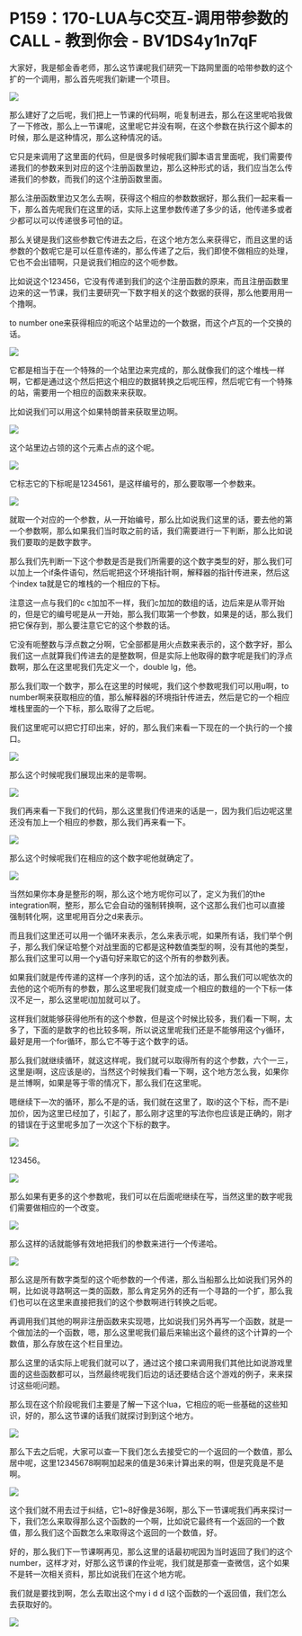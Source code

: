 # P159：170-LUA与C交互-调用带参数的CALL - 教到你会 - BV1DS4y1n7qF

大家好，我是郁金香老师，那么这节课呢我们研究一下路网里面的哈带参数的这个扩的一个调用，那么首先呢我们新建一个项目。



![](img/270b4bd62e5be83d02284ba74909391b_1.png)

那么建好了之后呢，我们把上一节课的代码啊，呃复制进去，那么在这里呢哈我做了一下修改，那么上一节课呢，这里呢它并没有啊，在这个参数在执行这个脚本的时候，那么是这种情况，那么这种情况的话。

它只是来调用了这里面的代码，但是很多时候呢我们脚本语言里面呢，我们需要传递我们的参数来到对应的这个注册函数里边，那么这种形式的话，我们应当怎么传递我们的参数，而我们的这个注册函数里面。

那么注册函数里边又怎么去啊，获得这个相应的参数数据好，那么我们一起来看一下，那么首先呢我们在这里的话，实际上这里参数传递了多少的话，他传递多或者少都可以可以传递很多可怕的证。

那么关键是我们这些参数它传进去之后，在这个地方怎么来获得它，而且这里的话参数的个数呢它是可以任意传递的，那么传递了之后，我们即使不做相应的处理，它也不会出错啊，只是说我们相应的这个呃参数。

比如说这个123456，它没有传递到我们的这个注册函数的原来，而且注册函数里边来的这一节课，我们主要研究一下数字相关的这个数据的获得，那么他要用用一个撸啊。

to number one来获得相应的呃这个站里边的一个数据，而这个卢瓦的一个交换的话。

![](img/270b4bd62e5be83d02284ba74909391b_3.png)

它都是相当于在一个特殊的一个站里边来完成的，那么就像我们的这个堆栈一样啊，它都是通过这个然后把这个相应的数据转换之后呢压榨，然后呢它有一个特殊的站，需要用一个相应的函数来来获取。

比如说我们可以用这个如果特朗普来获取里边啊。

![](img/270b4bd62e5be83d02284ba74909391b_5.png)

这个站里边占领的这个元素占点的这个呢。

![](img/270b4bd62e5be83d02284ba74909391b_7.png)

它标志它的下标呢是1234561，是这样编号的，那么要取哪一个参数来。

![](img/270b4bd62e5be83d02284ba74909391b_9.png)

就取一个对应的一个参数，从一开始编号，那么比如说我们这里的话，要去他的第一个参数啊，那么如果我们当时取之前的话，我们需要进行一下判断，那么比如说我们要取的是数字数字。

那么我们先判断一下这个参数是否是我们所需要的这个数字类型的好，那么我们可以加上一个if条件语句，然后呢把这个环境指针啊，解释器的指针传进来，然后这个index ta就是它的堆栈的一个相应的下标。

注意这一点与我们的c c加加不一样，我们c加加的数组的话，边后来是从零开始的，但是它的编号呢是从一开始，那么我们取第一个参数，如果是的话，那么我们把它保存到，那么要注意它它的这个参数的话。

它没有呃整数与浮点数之分啊，它全部都是用火点数来表示的，这个数字好，那么我们这一点就算我们传进去的是整数啊，但是实际上他取得的数字呢是我们的浮点数啊，那么在这里呢我们先定义一个，double lg，他。

那么我们取一个数字，那么在这里的时候呢，我们这个参数呢我们可以用u啊，to number啊来获取相应的值，那么解释器的环境指针传进去，然后是它的一个相应堆栈里面的一个下标，那么取得了之后呢。

我们这里呢可以把它打印出来，好的，那么我们来看一下现在的一个执行的一个接口。

![](img/270b4bd62e5be83d02284ba74909391b_11.png)

那么这个时候呢我们展现出来的是零啊。

![](img/270b4bd62e5be83d02284ba74909391b_13.png)

我们再来看一下我们的代码，那么这里我们传进来的话是一，因为我们后边呢这里还没有加上一个相应的参数，那么我们再来看一下。



![](img/270b4bd62e5be83d02284ba74909391b_15.png)

那么这个时候呢我们在相应的这个数字呢他就确定了。

![](img/270b4bd62e5be83d02284ba74909391b_17.png)

当然如果你本身是整形的啊，那么这个地方呢你可以了，定义为我们的the integration啊，整形，那么它会自动的强制转换啊，这个这那么我们也可以直接强制转化啊，这里呢用百分之d来表示。

而且我们这里还可以用一个循环来表示，怎么来表示呢，如果所有话，我们举个例子，那么我们保证哈整个对战里面的它都是这种数值类型的啊，没有其他的类型，那么我们这里可以用一个y语句好来取它的这个所有的参数列表。

如果我们就是传传递的这样一个序列的话，这个加法的话，那么我们可以呢依次的去他的这个呃所有的参数，那么这里呢我们就变成一个相应的数组的一个下标一体汉不足一，那么这里呢i加加就可以了。

这样我们就能够获得他所有的这个参数，但是这个时候比较多，我们看一下啊，太多了，下面的是数字的也比较多啊，所以说这里呢我们还是不能够用这个y循环，最好是用一个for循环，那么它不等于这个数字的话。

那么我们就继续循环，就这这样呢，我们就可以取得所有的这个参数，六个一三，这里是i啊，这应该是i的，当然这个时候我们看一下啊，这个地方怎么我，如果你是兰博啊，如果是等于零的情况下，那么我们在这里呢。

嗯继续下一次的循环，那么不是的话，我们就在这里了，取i的这个下标，而不是i加价，因为这里已经加了，引起了，那么刚才这里的写法你也应该是正确的，刚才的错误在于这里呢多加了一次这个下标的数字。



![](img/270b4bd62e5be83d02284ba74909391b_19.png)

123456。

![](img/270b4bd62e5be83d02284ba74909391b_21.png)

那么如果有更多的这个参数呢，我们可以在后面呢继续在写，当然这里的数字呢我们需要做相应的一个改变。

![](img/270b4bd62e5be83d02284ba74909391b_23.png)

那么这样的话就能够有效地把我们的参数来进行一个传递哈。

![](img/270b4bd62e5be83d02284ba74909391b_25.png)

那么这是所有数字类型的这个呃参数的一个传递，那么当船那么比如说我们另外的啊，比如说寻路啊这一类的函数，那么肯定另外的还有一个寻路的一个扩，那么我们也可以在这里来直接把我们的这个参数啊进行转换之后呢。

再调用我们其他的啊非注册函数来实现嗯，比如说我们另外再写一个函数，就是一个做加法的一个函数，嗯，那么这里呢我们最后来输出这个最终的这个计算的一个数值，那么存放在这个栏目里边。

那么这里的话实际上呢我们就可以了，通过这个接口来调用我们其他比如说游戏里面的这些函数都可以，当然最终呢我们后边的话还要结合这个游戏的例子，来来探讨这些呃问题。

那么现在这个阶段呢我们主要是了解一下这个lua，它相应的呃一些基础的这些知识，好的，那么这节课的话我们就探讨到到这个地方。



![](img/270b4bd62e5be83d02284ba74909391b_27.png)

那么下去之后呢，大家可以查一下我们怎么去接受它的一个返回的一个数值，那么居中呢，这里12345678啊啊加起来的值是36来计算出来的啊，但是究竟是不是啊。



![](img/270b4bd62e5be83d02284ba74909391b_29.png)

这个我们就不用去过于纠结，它1~8好像是36啊，那么下一节课呢我们再来探讨一下，我们怎么来取得那么这个函数的一个啊，比如说它最终有一个返回的一个数值，那么我们这个函数怎么来取得这个返回的一个数值，好。

好的，那么我们下一节课啊再见，那么这里的话最初呢因为当时返回了我们的这个number，这样才对，好那么这节课的作业呢，我们就是那查一查微信，这个如果不是转一次相关资料，那比如说我们在这个地方呢。

我们就是要找到啊，怎么去取出这个my i d d l这个函数的一个返回值，我们怎么去获取好的。

![](img/270b4bd62e5be83d02284ba74909391b_31.png)